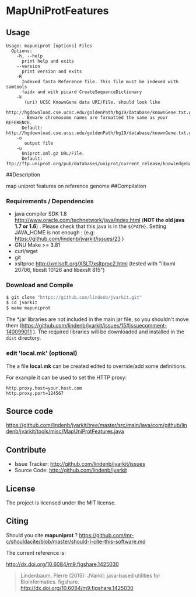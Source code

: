 # MapUniProtFeatures


## Usage

```
Usage: mapuniprot [options] Files
  Options:
    -h, --help
      print help and exits
    --version
      print version and exits
    -R
      Indexed fasta Reference file. This file must be indexed with samtools 
      faidx and with picard CreateSequenceDictionary
    -k
       (uri) UCSC KnownGene data URI/File. should look like 
      http://hgdownload.cse.ucsc.edu/goldenPath/hg19/database/knownGene.txt.gz 
      . Beware chromosome names are formatted the same as your REFERENCE.
      Default: http://hgdownload.cse.ucsc.edu/goldenPath/hg19/database/knownGene.txt.gz
    -o
       output file
    -u
      Uniprot.xml.gz URL/File.
      Default: ftp://ftp.uniprot.org/pub/databases/uniprot/current_release/knowledgebase/complete/uniprot_sprot.xml.gz

```


##Description

map uniprot features on reference genome
##Compilation

### Requirements / Dependencies

* java compiler SDK 1.8 http://www.oracle.com/technetwork/java/index.html (**NOT the old java 1.7 or 1.6**) . Please check that this java is in the `${PATH}`. Setting JAVA_HOME is not enough : (e.g: https://github.com/lindenb/jvarkit/issues/23 )
* GNU Make >= 3.81
* curl/wget
* git
* xsltproc http://xmlsoft.org/XSLT/xsltproc2.html (tested with "libxml 20706, libxslt 10126 and libexslt 815")


### Download and Compile

```bash
$ git clone "https://github.com/lindenb/jvarkit.git"
$ cd jvarkit
$ make mapuniprot
```

The *.jar libraries are not included in the main jar file, so you shouldn't move them (https://github.com/lindenb/jvarkit/issues/15#issuecomment-140099011 ).
The required libraries will be downloaded and installed in the `dist` directory.

### edit 'local.mk' (optional)

The a file **local.mk** can be created edited to override/add some definitions.

For example it can be used to set the HTTP proxy:

```
http.proxy.host=your.host.com
http.proxy.port=124567
```
## Source code 

https://github.com/lindenb/jvarkit/tree/master/src/main/java/com/github/lindenb/jvarkit/tools/misc/MapUniProtFeatures.java

## Contribute

- Issue Tracker: http://github.com/lindenb/jvarkit/issues
- Source Code: http://github.com/lindenb/jvarkit

## License

The project is licensed under the MIT license.

## Citing

Should you cite **mapuniprot** ? https://github.com/mr-c/shouldacite/blob/master/should-I-cite-this-software.md

The current reference is:

http://dx.doi.org/10.6084/m9.figshare.1425030

> Lindenbaum, Pierre (2015): JVarkit: java-based utilities for Bioinformatics. figshare.
> http://dx.doi.org/10.6084/m9.figshare.1425030


